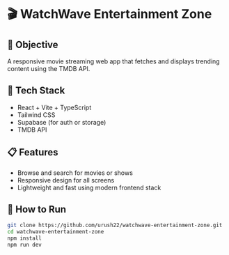 # 🎬 WatchWave Entertainment Zone

## 📌 Objective
A responsive movie streaming web app that fetches and displays trending content using the TMDB API.

## 🧱 Tech Stack
- React + Vite + TypeScript
- Tailwind CSS
- Supabase (for auth or storage)
- TMDB API

## 📋 Features
- Browse and search for movies or shows
- Responsive design for all screens
- Lightweight and fast using modern frontend stack

## 🔧 How to Run

```bash
git clone https://github.com/urush22/watchwave-entertainment-zone.git
cd watchwave-entertainment-zone
npm install
npm run dev
